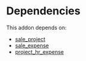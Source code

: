 # Dependencies

This addon depends on:

- [sale_project](https://github.com/bringout/oca-ocb-sale)
- [sale_expense](https://github.com/bringout/oca-ocb-sale)
- [project_hr_expense](https://github.com/bringout/oca-ocb-project)
